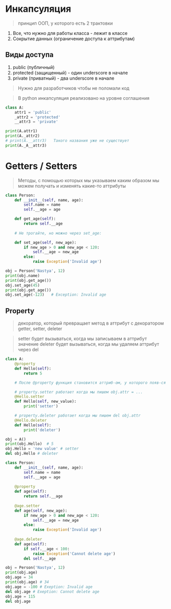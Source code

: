 # Инкапсуляция
> принцип ООП, у которого есть 2 трактовки
1. Все, что нужно для работы класса - лежит в классе
2. Сокрытие данных (ограничение доступа к аттрибутам)

## Виды доступа
1. public (публичный)
2. protected (защищенный) - один underscore в начале
3. private (приватный) - два underscore в начале

> Нужно для разработчиков чтобы не поломали код

> В python инкапсуляция реализовано на уровне соглашения

```py
class A:
    attr1 = 'public'
    _attr2 = 'protected'
    __attr3 = 'private'

print(A.attr1)
print(A._attr2)
# print(A.__attr3)   Такого названия уже не существует
print(A._A__attr3)
```

# Getters / Setters
> Методы, с помощью которых мы указываем каким образом мы можем получать и изменять какие-то аттрибуты

```py
class Person:
    def __init__(self, name, age):
        self.name = name
        self.__age = age

    def get_age(self):
        return self.__age
    
    # Не трогайте, но можно через set_age:

    def set_age(self, new_age):
        if new_age > 0 and new_age < 120:
            self.__age = new_age
        else:
            raise Exception('Invalid age')

obj = Person('Nastya', 12)
print(obj.name)
print(obj.get_age())
obj.set_age(45)
print(obj.get_age())
obj.set_age(-123)   # Exception: Invalid age
```

## Property
> декоратор, который превращает метод в аттрибут с декоратором getter, setter, deleter

> setter будет вызываться, когда мы записываем в аттрибут значение
> deleter будет вызываться, когда мы удаляем аттрибут через del

```py
class A:
    @property
    def Hello(self):
        return 5

    # После @property функция становится аттриб-ом, у которого появ-ся setter, getter, deleter

    # property.setter работает когда мы пишем obj.attr = ...
    @Hello.setter
    def Hello(self, new_value):
        print('setter')

    # property.deleter работает когда мы пишем del obj.attr
    @Hello.deleter
    def Hello(self):
        print('deleter')

obj = A()
print(obj.Hello)  # 5
obj.Hello = 'new value' # setter
del obj.Hello # deleter
```

```py
class Person:
    def __init__(self, name, age):
        self.name = name
        self.__age = age
    
    @property
    def age(self):
        return self.__age
    
    @age.setter
    def age(self, new_age):
        if new_age > 0 and new_age < 120:
            self.__age = new_age
        else:
            raise Exception('Invalid age')
    
    @age.deleter
    def age(self):
        if self.__age < 100:
            raise Exception('Cannot delete age')
        del self.__age

obj = Person('Nastya', 12)
print(obj.age)
obj.age = 34
print(obj.age) # 34
obj.age = -100 # Exeption: Invalid age
del obj.age # Exeption: Cannot delete age
obj.age = 115
del obj.age
```

